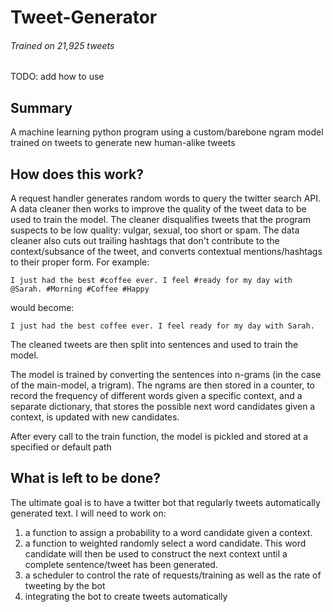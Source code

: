 # Tweet-Generator
###### Trained on 21,925 tweets
TODO: add how to use
## Summary
A machine learning python program using a custom/barebone ngram model trained on tweets to generate new human-alike tweets
## How does this work?
A request handler generates random words to query the twitter search API. A data cleaner then works to improve the quality of the tweet 
data to be used to train the model. The cleaner disqualifies tweets that the program suspects to be low quality: vulgar, sexual, too short
or spam. The data cleaner also cuts out trailing hashtags that don't contribute to the context/subsance of the tweet, and converts contextual
mentions/hashtags to their proper form. For example:
```
I just had the best #coffee ever. I feel #ready for my day with @Sarah. #Morning #Coffee #Happy
```
would become:
```
I just had the best coffee ever. I feel ready for my day with Sarah.
```
The cleaned tweets are then split into sentences and used to train the model.  

The model is trained by converting the sentences into n-grams (in the case of the main-model, a trigram). The ngrams are then stored in a 
counter, to record the frequency of different words given a specific context, and a separate dictionary, that stores the possible next 
word candidates given a context, is updated with new candidates.  

After every call to the train function, the model is pickled and stored at a specified or default path
## What is left to be done?
The ultimate goal is to have a twitter bot that regularly tweets automatically generated text. I will need to work on:
1. a function to assign a probability to a word candidate given a context. 
2. a function to weighted randomly select a word candidate. This word candidate will then be used to construct the next context until a 
complete sentence/tweet has been generated.
3. a scheduler to control the rate of requests/training as well as the rate of tweeting by the bot
4. integrating the bot to create tweets automatically
